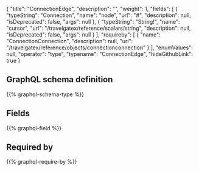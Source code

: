 {
  "title": "ConnectionEdge",
  "description": "",
  "weight": 1,
  "fields": [
    {
      "typeString": "Connection",
      "name": "node",
      "url": "#",
      "description": null,
      "isDeprecated": false,
      "args": null
    },
    {
      "typeString": "String!",
      "name": "cursor",
      "url": "/travelgatex/reference/scalars/string",
      "description": null,
      "isDeprecated": false,
      "args": null
    }
  ],
  "requireby": [
    {
      "name": "ConnectionConnection",
      "description": null,
      "url": "/travelgatex/reference/objects/connectionconnection"
    }
  ],
  "enumValues": null,
  "operator": "type",
  "typename": "ConnectionEdge",
  "hideGithubLink": true
}
## GraphQL schema definition

{{% graphql-schema-type %}}

## Fields

{{% graphql-field %}}

## Required by

{{% graphql-require-by %}}
